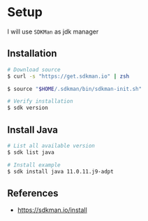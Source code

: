 # Setup

I will use `SDKMan` as jdk manager

## Installation
```bash
# Download source
$ curl -s "https://get.sdkman.io" | zsh

$ source "$HOME/.sdkman/bin/sdkman-init.sh"

# Verify installation
$ sdk version
```

## Install Java
```bash
# List all available version
$ sdk list java

# Install example
$ sdk install java 11.0.11.j9-adpt
```

## References
- https://sdkman.io/install